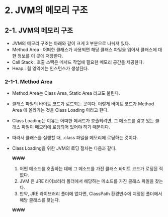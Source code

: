 # 2. JVM의 메모리 구조

## 2-1. JVM의 메모리 구조
- JVM의 메모리 구조는 아래와 같이 크게 3 부분으로 나눠져 있다.
- Method Area : 어떠한 클래스가 사용되면 해당 클래스 파일을 읽어서 클래스에 대한 정보를 이 곳에 저장한다.
- Call Stack : 호출 스택은 메서드 작업에 필요한 메모리 공간을 제공한다. 
- Heap : 힙 영역에는 인스턴스가 생성된다.

### 2-1-1. Method Area
- Method Area는 Class Area, Static Area 라고도 불린다.
- 클래스 파일의 바이트 코드가 로드되는 곳이다. 이렇게 바이트 코드가 Method Area 에 올라가는 것을 Class Loading 이라고 한다.
- Class Loading는 이유는 어떠한 메서드가 호출되려면, 그 메소드를 갖고 있는 클래스 파일이 메모리에 로딩되어 있어야 하기 때문이다.
- 따라서 클래스를 실행할 때, .class 파일을 메모리에 로딩하는 것이다.
- Class Loading을 위한 JVM의 로딩 절차는 다음과 같다.

  ₩₩₩
  1. 어떤 메소드를 호출하는 데에 그 메소드를 가진 클래스 바이트 코드가 로딩된 적 없다.
  2. JVM 은 JRE 라이브러리 폴더에서 해당하는 메소드를 가진 클래스 파일을 찾는다.
  3. 만약, JRE 라이브러리 폴더에 없다면, ClassPath 환경변수에 지정된 폴더에서 해당 클래스를 찾는다.

  ₩₩₩
